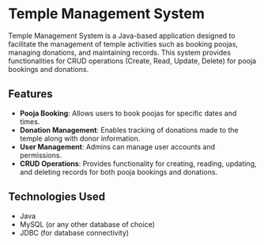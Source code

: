 # Temple Management System

Temple Management System is a Java-based application designed to facilitate the management of temple activities such as booking poojas, managing donations, and maintaining records. This system provides functionalities for CRUD operations (Create, Read, Update, Delete) for pooja bookings and donations.

## Features

- **Pooja Booking**: Allows users to book poojas for specific dates and times.
- **Donation Management**: Enables tracking of donations made to the temple along with donor information.
- **User Management**: Admins can manage user accounts and permissions.
- **CRUD Operations**: Provides functionality for creating, reading, updating, and deleting records for both pooja bookings and donations.

## Technologies Used

- Java
- MySQL (or any other database of choice)
- JDBC (for database connectivity)






